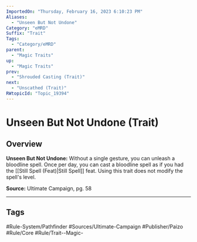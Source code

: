```yaml
---
ImportedOn: "Thursday, February 16, 2023 6:10:23 PM"
Aliases:
  - "Unseen But Not Undone"
Category: "eMRD"
Suffix: "Trait"
Tags:
  - "Category/eMRD"
parent:
  - "Magic Traits"
up:
  - "Magic Traits"
prev:
  - "Shrouded Casting (Trait)"
next:
  - "Unscathed (Trait)"
RWtopicId: "Topic_19394"
---
```

# Unseen But Not Undone (Trait)
## Overview
**Unseen But Not Undone:** Without a single gesture, you can unleash a bloodline spell. Once per day, you can cast a bloodline spell as if you had the [[Still Spell (Feat)|Still Spell]] feat. Using this trait does not modify the spell's level.

**Source:** Ultimate Campaign, pg. 58


---
## Tags
#Rule-System/Pathfinder #Sources/Ultimate-Campaign #Publisher/Paizo #Rule/Core #Rule/Trait--Magic-

